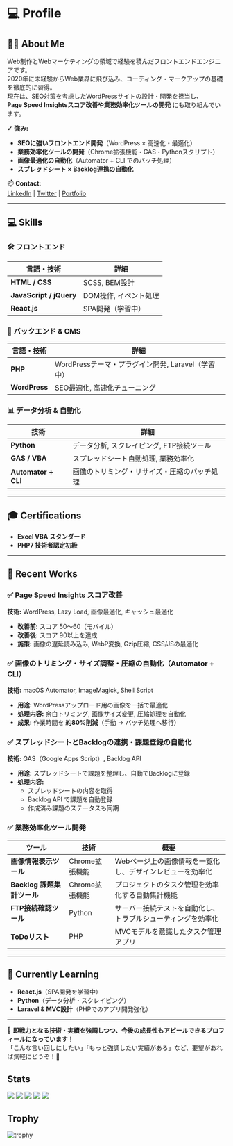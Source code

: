 # 💻 Profile

## 👨‍💻 About Me
Web制作とWebマーケティングの領域で経験を積んだフロントエンドエンジニアです。  
2020年に未経験からWeb業界に飛び込み、コーディング・マークアップの基礎を徹底的に習得。  
現在は、SEO対策を考慮したWordPressサイトの設計・開発を担当し、  
**Page Speed Insightsスコア改善や業務効率化ツールの開発** にも取り組んでいます。  

✔ **強み:**  
- **SEOに強いフロントエンド開発**（WordPress × 高速化・最適化）  
- **業務効率化ツールの開発**（Chrome拡張機能・GAS・Pythonスクリプト）  
- **画像最適化の自動化**（Automator + CLI でのバッチ処理）  
- **スプレッドシート × Backlog連携の自動化**  

📫 **Contact:**  
[LinkedIn](#) | [Twitter](#) | [Portfolio](#)  

---

## 💻 Skills  

### 🛠 フロントエンド  
| 言語・技術 | 詳細 |
|------------|------|
| **HTML / CSS** | SCSS, BEM設計 |
| **JavaScript / jQuery** | DOM操作, イベント処理 |
| **React.js** | SPA開発（学習中） |

### 🔗 バックエンド & CMS  
| 言語・技術 | 詳細 |
|------------|------|
| **PHP** | WordPressテーマ・プラグイン開発, Laravel（学習中） |
| **WordPress** | SEO最適化, 高速化チューニング |

### 📊 データ分析 & 自動化  
| 技術 | 詳細 |
|------|------|
| **Python** | データ分析, スクレイピング, FTP接続ツール |
| **GAS / VBA** | スプレッドシート自動処理, 業務効率化 |
| **Automator + CLI** | 画像のトリミング・リサイズ・圧縮のバッチ処理 |

---

## 🎓 Certifications  
- **Excel VBA スタンダード**  
- **PHP7 技術者認定初級**  

---

## 🚀 Recent Works  

### ✅ Page Speed Insights スコア改善  
**技術:** WordPress, Lazy Load, 画像最適化, キャッシュ最適化  
- **改善前:** スコア 50〜60（モバイル）  
- **改善後:** スコア 90以上を達成  
- **施策:** 画像の遅延読み込み, WebP変換, Gzip圧縮, CSS/JSの最適化  

### ✅ 画像のトリミング・サイズ調整・圧縮の自動化（Automator + CLI）  
**技術:** macOS Automator, ImageMagick, Shell Script  
- **用途:** WordPressアップロード用の画像を一括で最適化  
- **処理内容:** 余白トリミング, 画像サイズ変更, 圧縮処理を自動化  
- **成果:** 作業時間を **約80%削減**（手動 → バッチ処理へ移行）  

### ✅ スプレッドシートとBacklogの連携・課題登録の自動化  
**技術:** GAS（Google Apps Script）, Backlog API  
- **用途:** スプレッドシートで課題を整理し、自動でBacklogに登録  
- **処理内容:**  
  - スプレッドシートの内容を取得  
  - Backlog API で課題を自動登録  
  - 作成済み課題のステータスも同期  

### ✅ 業務効率化ツール開発  
| ツール | 技術 | 概要 |
|--------|------|------|
| **画像情報表示ツール** | Chrome拡張機能 | Webページ上の画像情報を一覧化し、デザインレビューを効率化 |
| **Backlog 課題集計ツール** | Chrome拡張機能 | プロジェクトのタスク管理を効率化する自動集計機能 |
| **FTP接続確認ツール** | Python | サーバー接続テストを自動化し、トラブルシューティングを効率化 |
| **ToDoリスト** | PHP | MVCモデルを意識したタスク管理アプリ |

---

## 🌱 Currently Learning  
- **React.js**（SPA開発を学習中）  
- **Python**（データ分析・スクレイピング）  
- **Laravel & MVC設計**（PHPでのアプリ開発強化）  

---

📌 **即戦力となる技術・実績を強調しつつ、今後の成長性もアピールできるプロフィールになっています！**  
「こんな言い回しにしたい」「もっと強調したい実績がある」など、要望があれば気軽にどうぞ！🚀


## Stats
![](http://github-profile-summary-cards.vercel.app/api/cards/profile-details?username=hideomasuda&theme=gruvbox)
![](http://github-profile-summary-cards.vercel.app/api/cards/repos-per-language?username=hideomasuda&theme=gruvbox)
![](http://github-profile-summary-cards.vercel.app/api/cards/most-commit-language?username=hideomasuda&theme=gruvbox)
![](http://github-profile-summary-cards.vercel.app/api/cards/stats?username=hideomasuda&theme=gruvbox)
![](http://github-profile-summary-cards.vercel.app/api/cards/productive-time?username=hideomasuda&theme=gruvbox&utcOffset=9)

## Trophy
![trophy](https://github-profile-trophy.vercel.app/?username=hideomasuda&theme=gruvbox)
